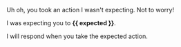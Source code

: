 Uh oh, you took an action I wasn't expecting. Not to worry!

I was expecting you to **{{ expected }}**.

I will respond when you take the expected action.